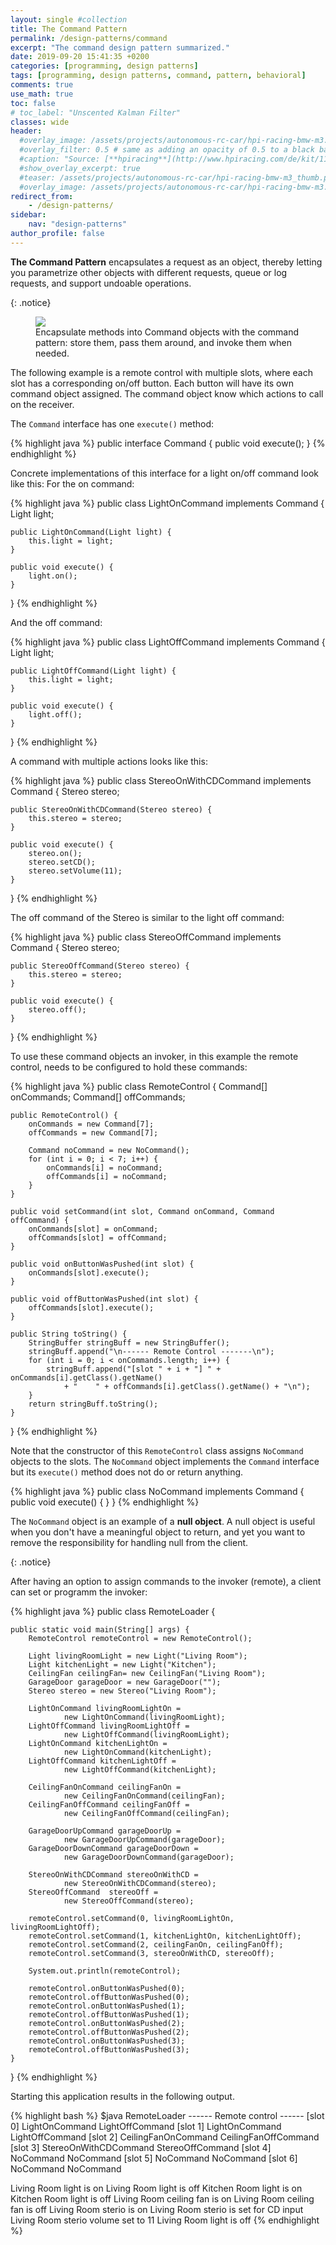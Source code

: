 ```yaml
---
layout: single #collection
title: The Command Pattern
permalink: /design-patterns/command
excerpt: "The command design pattern summarized."
date: 2019-09-20 15:41:35 +0200
categories: [programming, design patterns]
tags: [programming, design patterns, command, pattern, behavioral]
comments: true
use_math: true
toc: false
# toc_label: "Unscented Kalman Filter"
classes: wide
header:
  #overlay_image: /assets/projects/autonomous-rc-car/hpi-racing-bmw-m3.png
  #overlay_filter: 0.5 # same as adding an opacity of 0.5 to a black background
  #caption: "Source: [**hpiracing**](http://www.hpiracing.com/de/kit/114343)"
  #show_overlay_excerpt: true
  #teaser: /assets/projects/autonomous-rc-car/hpi-racing-bmw-m3_thumb.png
  #overlay_image: /assets/projects/autonomous-rc-car/hpi-racing-bmw-m3.png
redirect_from:
    - /design-patterns/
sidebar:
    nav: "design-patterns"
author_profile: false
---
```


<p>
<b>The Command Pattern</b> encapsulates a request as an object, 
thereby letting you parametrize other objects with different requests, 
queue or log requests, and support undoable operations.
</p>
{: .notice}




<figure>
    <a href="/assets/pages/design-patterns/command-pattern.png"><img src="/assets/pages/design-patterns/command-pattern.png"></a>
    <figcaption>Encapsulate methods into Command objects with the command pattern: store them, pass them around, and invoke them when needed.</figcaption>
</figure>


The following example is a remote control with multiple slots, where each slot has a corresponding on/off button. 
Each button will have its own command object assigned. The command object know which actions to call on the receiver.

The `Command` interface has one `execute()` method:

{% highlight java %}
public interface Command {
	public void execute();
}
{% endhighlight %}

Concrete implementations of this interface for a light on/off command look like this:
For the on command:

{% highlight java %}
public class LightOnCommand implements Command {
	Light light;

	public LightOnCommand(Light light) {
		this.light = light;
	}

	public void execute() {
		light.on();
	}
}
{% endhighlight %}

And the off command:

{% highlight java %}
public class LightOffCommand implements Command {
	Light light;
 
	public LightOffCommand(Light light) {
		this.light = light;
	}
 
	public void execute() {
		light.off();
	}
}
{% endhighlight %}

A command with multiple actions looks like this:

{% highlight java %}
public class StereoOnWithCDCommand implements Command {
	Stereo stereo;
 
	public StereoOnWithCDCommand(Stereo stereo) {
		this.stereo = stereo;
	}
 
	public void execute() {
		stereo.on();
		stereo.setCD();
		stereo.setVolume(11);
	}
}
{% endhighlight %}

The off command of the Stereo is similar to the light off command:

{% highlight java %}
public class StereoOffCommand implements Command {
	Stereo stereo;
 
	public StereoOffCommand(Stereo stereo) {
		this.stereo = stereo;
	}
 
	public void execute() {
		stereo.off();
	}
}
{% endhighlight %}

To use these command objects an invoker, in this example the remote control, needs to be configured to hold these commands:

{% highlight java %}
public class RemoteControl {
	Command[] onCommands;
	Command[] offCommands;
 
	public RemoteControl() {
		onCommands = new Command[7];
		offCommands = new Command[7];
 
		Command noCommand = new NoCommand();
		for (int i = 0; i < 7; i++) {
			onCommands[i] = noCommand;
			offCommands[i] = noCommand;
		}
	}
  
	public void setCommand(int slot, Command onCommand, Command offCommand) {
		onCommands[slot] = onCommand;
		offCommands[slot] = offCommand;
	}
 
	public void onButtonWasPushed(int slot) {
		onCommands[slot].execute();
	}
 
	public void offButtonWasPushed(int slot) {
		offCommands[slot].execute();
	}
  
	public String toString() {
		StringBuffer stringBuff = new StringBuffer();
		stringBuff.append("\n------ Remote Control -------\n");
		for (int i = 0; i < onCommands.length; i++) {
			stringBuff.append("[slot " + i + "] " + onCommands[i].getClass().getName()
				+ "    " + offCommands[i].getClass().getName() + "\n");
		}
		return stringBuff.toString();
	}
}
{% endhighlight %}

Note that the constructor of this `RemoteControl` class assigns `NoCommand` objects to the slots.
The `NoCommand` object implements the `Command` interface but its `execute()` method does not do or return anything.

{% highlight java %}
public class NoCommand implements Command {
	public void execute() { }
}
{% endhighlight %}

<p>
The <code>NoCommand</code> object is an example of a <b>null object</b>. 
A null object is useful when you don't have a meaningful object to return, 
and yet you want to remove the responsibility for handling null from the client.
</p>
{: .notice}

After having an option to assign commands to the invoker (remote), a client can set or programm the invoker:

{% highlight java %}
public class RemoteLoader {
 
	public static void main(String[] args) {
		RemoteControl remoteControl = new RemoteControl();
 
		Light livingRoomLight = new Light("Living Room");
		Light kitchenLight = new Light("Kitchen");
		CeilingFan ceilingFan= new CeilingFan("Living Room");
		GarageDoor garageDoor = new GarageDoor("");
		Stereo stereo = new Stereo("Living Room");
  
		LightOnCommand livingRoomLightOn = 
				new LightOnCommand(livingRoomLight);
		LightOffCommand livingRoomLightOff = 
				new LightOffCommand(livingRoomLight);
		LightOnCommand kitchenLightOn = 
				new LightOnCommand(kitchenLight);
		LightOffCommand kitchenLightOff = 
				new LightOffCommand(kitchenLight);
  
		CeilingFanOnCommand ceilingFanOn = 
				new CeilingFanOnCommand(ceilingFan);
		CeilingFanOffCommand ceilingFanOff = 
				new CeilingFanOffCommand(ceilingFan);
 
		GarageDoorUpCommand garageDoorUp =
				new GarageDoorUpCommand(garageDoor);
		GarageDoorDownCommand garageDoorDown =
				new GarageDoorDownCommand(garageDoor);
 
		StereoOnWithCDCommand stereoOnWithCD =
				new StereoOnWithCDCommand(stereo);
		StereoOffCommand  stereoOff =
				new StereoOffCommand(stereo);
 
		remoteControl.setCommand(0, livingRoomLightOn, livingRoomLightOff);
		remoteControl.setCommand(1, kitchenLightOn, kitchenLightOff);
		remoteControl.setCommand(2, ceilingFanOn, ceilingFanOff);
		remoteControl.setCommand(3, stereoOnWithCD, stereoOff);
  
		System.out.println(remoteControl);
 
		remoteControl.onButtonWasPushed(0);
		remoteControl.offButtonWasPushed(0);
		remoteControl.onButtonWasPushed(1);
		remoteControl.offButtonWasPushed(1);
		remoteControl.onButtonWasPushed(2);
		remoteControl.offButtonWasPushed(2);
		remoteControl.onButtonWasPushed(3);
		remoteControl.offButtonWasPushed(3);
	}
}
{% endhighlight %}

Starting this application results in the following output.

{% highlight bash %}
$java RemoteLoader
------ Remote control ------
[slot 0] LightOnCommand			LightOffCommand
[slot 1] LightOnCommand			LightOffCommand
[slot 2] CeilingFanOnCommand		CeilingFanOffCommand
[slot 3] StereoOnWithCDCommand		StereoOffCommand
[slot 4] NoCommand			NoCommand
[slot 5] NoCommand			NoCommand
[slot 6] NoCommand			NoCommand

Living Room light is on
Living Room light is off
Kitchen Room light is on
Kitchen Room light is off
Living Room ceiling fan is on
Living Room ceiling fan is off
Living Room sterio is on
Living Room sterio is set for CD input
Living Room sterio volume set to 11
Living Room light is off
{% endhighlight %}
